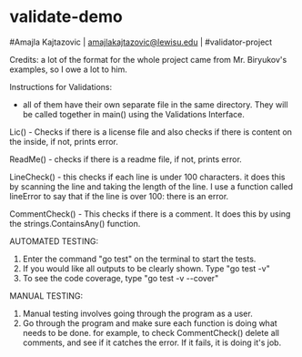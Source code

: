 # validate-demo
#Amajla Kajtazovic | amajlakajtazovic@lewisu.edu | #validator-project

Credits:
a lot of the format for the whole project came from Mr. Biryukov's examples, so I owe a lot to him.

Instructions for Validations:
- all of them have their own separate file in the same directory. They will be called together in main() using the Validations Interface.

Lic() - Checks if there is a license file and also checks if there is content on the inside, if not, prints error.

ReadMe() - checks if there is a readme file, if not, prints error.

LineCheck() - this checks if each line is under 100 characters. it does this by scanning the line and taking the length of the line. I use a function called lineError to say that if the line is over 100: there is an error.

CommentCheck() - This checks if there is a comment. It does this by using the strings.ContainsAny() function.

AUTOMATED TESTING:
1. Enter the command "go test" on the terminal to start the tests.
2. If you would like all outputs to be clearly shown. Type "go test -v"
3. To see the code coverage, type "go test -v --cover"

MANUAL TESTING:
1. Manual testing involves going through the program as a user.
2. Go through the program and make sure each function is doing what needs to be done. 
for example, to check CommentCheck() delete all comments, and see if it catches the error. If it fails, it is doing it's job.

